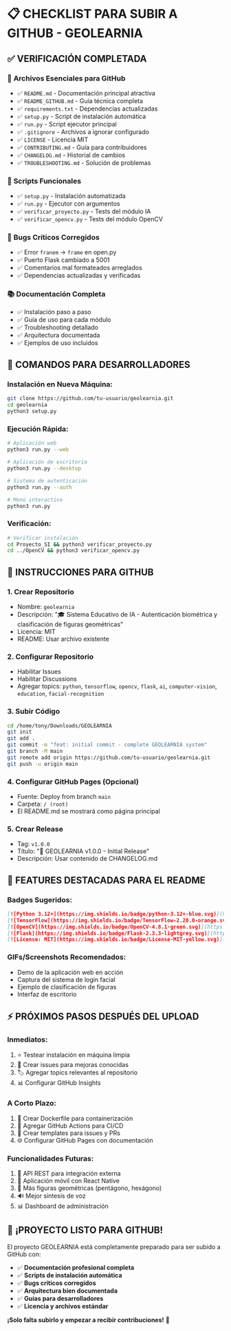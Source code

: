# 📋 CHECKLIST PARA SUBIR A GITHUB - GEOLEARNIA

## ✅ VERIFICACIÓN COMPLETADA

### 📁 **Archivos Esenciales para GitHub**
- ✅ `README.md` - Documentación principal atractiva
- ✅ `README_GITHUB.md` - Guía técnica completa  
- ✅ `requirements.txt` - Dependencias actualizadas
- ✅ `setup.py` - Script de instalación automática
- ✅ `run.py` - Script ejecutor principal
- ✅ `.gitignore` - Archivos a ignorar configurado
- ✅ `LICENSE` - Licencia MIT
- ✅ `CONTRIBUTING.md` - Guía para contribuidores
- ✅ `CHANGELOG.md` - Historial de cambios
- ✅ `TROUBLESHOOTING.md` - Solución de problemas

### 🔧 **Scripts Funcionales**
- ✅ `setup.py` - Instalación automatizada
- ✅ `run.py` - Ejecutor con argumentos
- ✅ `verificar_proyecto.py` - Tests del módulo IA
- ✅ `verificar_opencv.py` - Tests del módulo OpenCV

### 🐛 **Bugs Críticos Corregidos**
- ✅ Error `franem` → `frame` en open.py
- ✅ Puerto Flask cambiado a 5001
- ✅ Comentarios mal formateados arreglados
- ✅ Dependencias actualizadas y verificadas

### 📚 **Documentación Completa**
- ✅ Instalación paso a paso
- ✅ Guía de uso para cada módulo
- ✅ Troubleshooting detallado
- ✅ Arquitectura documentada
- ✅ Ejemplos de uso incluidos

## 🚀 **COMANDOS PARA DESARROLLADORES**

### **Instalación en Nueva Máquina:**
```bash
git clone https://github.com/tu-usuario/geolearnia.git
cd geolearnia
python3 setup.py
```

### **Ejecución Rápida:**
```bash
# Aplicación web
python3 run.py --web

# Aplicación de escritorio  
python3 run.py --desktop

# Sistema de autenticación
python3 run.py --auth

# Menú interactivo
python3 run.py
```

### **Verificación:**
```bash
# Verificar instalación
cd Proyecto_SI && python3 verificar_proyecto.py
cd ../OpenCV && python3 verificar_opencv.py
```

## 📝 **INSTRUCCIONES PARA GITHUB**

### **1. Crear Repositorio**
- Nombre: `geolearnia`
- Descripción: "🎓 Sistema Educativo de IA - Autenticación biométrica y clasificación de figuras geométricas"
- Licencia: MIT
- README: Usar archivo existente

### **2. Configurar Repositorio**
- Habilitar Issues
- Habilitar Discussions  
- Agregar topics: `python`, `tensorflow`, `opencv`, `flask`, `ai`, `computer-vision`, `education`, `facial-recognition`

### **3. Subir Código**
```bash
cd /home/tony/Downloads/GEOLEARNIA
git init
git add .
git commit -m "feat: initial commit - complete GEOLEARNIA system"
git branch -M main
git remote add origin https://github.com/tu-usuario/geolearnia.git
git push -u origin main
```

### **4. Configurar GitHub Pages (Opcional)**
- Fuente: Deploy from branch `main`
- Carpeta: `/ (root)`
- El README.md se mostrará como página principal

### **5. Crear Release**
- Tag: `v1.0.0`
- Título: "🎉 GEOLEARNIA v1.0.0 - Initial Release"
- Descripción: Usar contenido de CHANGELOG.md

## 🎯 **FEATURES DESTACADAS PARA EL README**

### **Badges Sugeridos:**
```markdown
[![Python 3.12+](https://img.shields.io/badge/python-3.12+-blue.svg)](https://www.python.org/downloads/)
[![TensorFlow](https://img.shields.io/badge/TensorFlow-2.20.0-orange.svg)](https://tensorflow.org/)
[![OpenCV](https://img.shields.io/badge/OpenCV-4.8.1-green.svg)](https://opencv.org/)
[![Flask](https://img.shields.io/badge/Flask-2.3.3-lightgrey.svg)](https://flask.palletsprojects.com/)
[![License: MIT](https://img.shields.io/badge/License-MIT-yellow.svg)](https://opensource.org/licenses/MIT)
```

### **GIFs/Screenshots Recomendados:**
- Demo de la aplicación web en acción
- Captura del sistema de login facial
- Ejemplo de clasificación de figuras
- Interfaz de escritorio

## ⚡ **PRÓXIMOS PASOS DESPUÉS DEL UPLOAD**

### **Inmediatos:**
1. ⭐ Testear instalación en máquina limpia
2. 📝 Crear issues para mejoras conocidas
3. 🏷️ Agregar topics relevantes al repositorio
4. 📊 Configurar GitHub Insights

### **A Corto Plazo:**
1. 🐳 Crear Dockerfile para containerización
2. 🧪 Agregar GitHub Actions para CI/CD
3. 📱 Crear templates para issues y PRs
4. 🌐 Configurar GitHub Pages con documentación

### **Funcionalidades Futuras:**
1. 📡 API REST para integración externa
2. 📱 Aplicación móvil con React Native
3. 🎯 Más figuras geométricas (pentágono, hexágono)
4. 🔊 Mejor síntesis de voz
5. 📊 Dashboard de administración

## 🎉 **¡PROYECTO LISTO PARA GITHUB!**

El proyecto GEOLEARNIA está completamente preparado para ser subido a GitHub con:

- ✅ **Documentación profesional completa**
- ✅ **Scripts de instalación automática**  
- ✅ **Bugs críticos corregidos**
- ✅ **Arquitectura bien documentada**
- ✅ **Guías para desarrolladores**
- ✅ **Licencia y archivos estándar**

**¡Solo falta subirlo y empezar a recibir contribuciones!** 🚀
